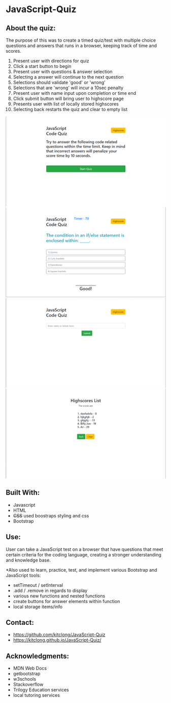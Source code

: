 # JavaScript-Quiz

## About the quiz:

The purpose of this was to create a timed quiz/test with multiple choice questions and answers that runs in a browser, keeping track of time and scores. 

1. Present user with directions for quiz
2. Click a start button to begin
3. Present user with questions & answer selection
4. Selecting a answer will continue to the next question
5. Selections should validate 'good' or 'wrong'
6. Selections that are 'wrong' will incur a 10sec penalty
7. Present user with name input upon completion or time end
8. Click submit button will bring user to highscore page
9. Presents user with list of locally stored highscores
10. Selecting back restarts the quiz and clear to empty list

![Screenshot of page](/assets/pic1.png)
![Screenshot of page](/assets/pic2.png)
![Screenshot of page](/assets/pic3.png)
![Screenshot of page](/assets/pic4.png)

## Built With:

* Javascript
* HTML
* ~~CSS~~ used boostraps styling and css
* Bootstrap

## Use:

User can take a JavaScript test on a browser that have questions that meet certain criteria for the coding language, creating a stronger understanding and knowledge base.

*Also used to learn, practice, test, and implement various Bootstrap and JavaScript tools: 
* setTimeout / setInterval
* .add / .remove in regards to display
* various new functions and nested functions
* create buttons for answer elements within function 
* local storage items/info

## Contact:

* https://github.com/kitclong/JavaScript-Quiz
* https://kitclong.github.io/JavaScript-Quiz/

## Acknowledgments:

* MDN Web Docs
* getbootstrap
* w3schools
* Stackoverflow
* Trilogy Education services
* local tutoring services